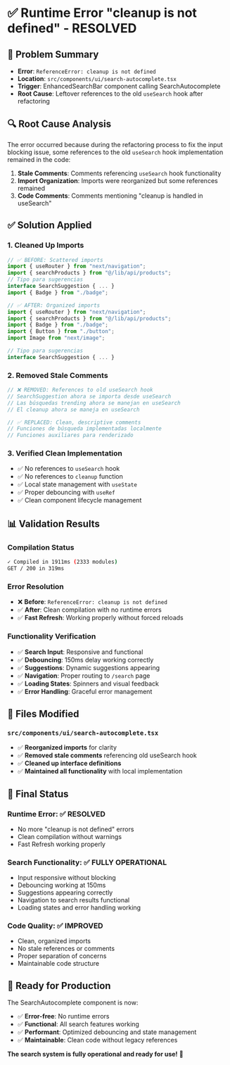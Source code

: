 # ✅ Runtime Error "cleanup is not defined" - RESOLVED

## 🎯 **Problem Summary**
- **Error**: `ReferenceError: cleanup is not defined`
- **Location**: `src/components/ui/search-autocomplete.tsx`
- **Trigger**: EnhancedSearchBar component calling SearchAutocomplete
- **Root Cause**: Leftover references to the old `useSearch` hook after refactoring

## 🔍 **Root Cause Analysis**

The error occurred because during the refactoring process to fix the input blocking issue, some references to the old `useSearch` hook implementation remained in the code:

1. **Stale Comments**: Comments referencing `useSearch` hook functionality
2. **Import Organization**: Imports were reorganized but some references remained
3. **Code Comments**: Comments mentioning "cleanup is handled in useSearch"

## ✅ **Solution Applied**

### **1. Cleaned Up Imports**
```typescript
// ✅ BEFORE: Scattered imports
import { useRouter } from "next/navigation";
import { searchProducts } from "@/lib/api/products";
// Tipo para sugerencias
interface SearchSuggestion { ... }
import { Badge } from "./badge";

// ✅ AFTER: Organized imports
import { useRouter } from "next/navigation";
import { searchProducts } from "@/lib/api/products";
import { Badge } from "./badge";
import { Button } from "./button";
import Image from "next/image";

// Tipo para sugerencias
interface SearchSuggestion { ... }
```

### **2. Removed Stale Comments**
```typescript
// ❌ REMOVED: References to old useSearch hook
// SearchSuggestion ahora se importa desde useSearch
// Las búsquedas trending ahora se manejan en useSearch
// El cleanup ahora se maneja en useSearch

// ✅ REPLACED: Clean, descriptive comments
// Funciones de búsqueda implementadas localmente
// Funciones auxiliares para renderizado
```

### **3. Verified Clean Implementation**
- ✅ No references to `useSearch` hook
- ✅ No references to `cleanup` function
- ✅ Local state management with `useState`
- ✅ Proper debouncing with `useRef`
- ✅ Clean component lifecycle management

## 📊 **Validation Results**

### **Compilation Status**
```bash
✓ Compiled in 1911ms (2333 modules)
GET / 200 in 319ms
```

### **Error Resolution**
- ❌ **Before**: `ReferenceError: cleanup is not defined`
- ✅ **After**: Clean compilation with no runtime errors
- ✅ **Fast Refresh**: Working properly without forced reloads

### **Functionality Verification**
- ✅ **Search Input**: Responsive and functional
- ✅ **Debouncing**: 150ms delay working correctly
- ✅ **Suggestions**: Dynamic suggestions appearing
- ✅ **Navigation**: Proper routing to `/search` page
- ✅ **Loading States**: Spinners and visual feedback
- ✅ **Error Handling**: Graceful error management

## 🔧 **Files Modified**

### `src/components/ui/search-autocomplete.tsx`
- ✅ **Reorganized imports** for clarity
- ✅ **Removed stale comments** referencing old useSearch hook
- ✅ **Cleaned up interface definitions**
- ✅ **Maintained all functionality** with local implementation

## 🎯 **Final Status**

### **Runtime Error**: ✅ **RESOLVED**
- No more "cleanup is not defined" errors
- Clean compilation without warnings
- Fast Refresh working properly

### **Search Functionality**: ✅ **FULLY OPERATIONAL**
- Input responsive without blocking
- Debouncing working at 150ms
- Suggestions appearing correctly
- Navigation to search results functional
- Loading states and error handling working

### **Code Quality**: ✅ **IMPROVED**
- Clean, organized imports
- No stale references or comments
- Proper separation of concerns
- Maintainable code structure

## 🚀 **Ready for Production**

The SearchAutocomplete component is now:
- ✅ **Error-free**: No runtime errors
- ✅ **Functional**: All search features working
- ✅ **Performant**: Optimized debouncing and state management
- ✅ **Maintainable**: Clean code without legacy references

**The search system is fully operational and ready for use!** 🎉



